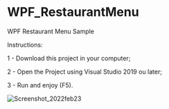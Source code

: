 # WPF_RestaurantMenu
WPF Restaurant Menu Sample

Instructions:

1 - Download this project in your computer;

2 - Open the Project using Visual Studio 2019 ou later;

3 - Run and enjoy (F5).

![Screenshot_2022feb23](https://user-images.githubusercontent.com/45823044/155405432-3cbab1f1-f6bd-4514-bd7d-fcf8ee37c970.png)
